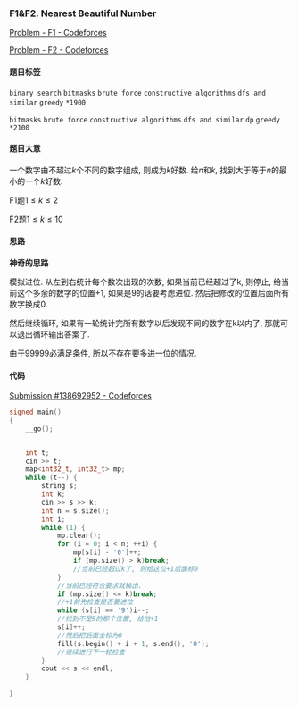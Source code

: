 ### F1&F2. Nearest Beautiful Number

[Problem - F1 - Codeforces](https://codeforces.com/contest/1560/problem/F1)

[Problem - F2 - Codeforces](https://codeforces.com/contest/1560/problem/F2)

#### 题目标签

`binary search` `bitmasks` `brute force` `constructive algorithms` `dfs and similar` `greedy` `*1900` 

`bitmasks` `brute force` `constructive algorithms` `dfs and similar` `dp` `greedy` `*2100` 

#### 题目大意

一个数字由不超过$k$个不同的数字组成, 则成为$k$好数. 给$n$和$k$, 找到大于等于$n$的最小的一个$k$好数.

F1题$1\leq k\leq2$

F2题$1\leq k \leq 10$

#### 思路

**神奇的思路**

模拟进位. 从左到右统计每个数次出现的次数, 如果当前已经超过了k, 则停止, 给当前这个多余的数字的位置+1, 如果是9的话要考虑进位. 然后把修改的位置后面所有数字换成0.

然后继续循环, 如果有一轮统计完所有数字以后发现不同的数字在k以内了, 那就可以退出循环输出答案了.

由于99999必满足条件, 所以不存在要多进一位的情况.

#### 代码

[Submission #138692952 - Codeforces](https://codeforces.com/contest/1560/submission/138692952)

```c++
signed main()
{
    __go();


    int t;
    cin >> t;
    map<int32_t, int32_t> mp;
    while (t--) {
        string s;
        int k;
        cin >> s >> k;
        int n = s.size();
        int i;
        while (1) {
            mp.clear();
            for (i = 0; i < n; ++i) {
                mp[s[i] - '0']++;
                if (mp.size() > k)break;
                //当前已经超过k了, 则给这位+1后面标0
            }
            //当前已经符合要求就输出.
            if (mp.size() <= k)break;
            //+1前先检查是否要进位 
            while (s[i] == '9')i--;
            //找到不是9的那个位置, 给他+1
            s[i]++;
            //然后把后面全标为0
            fill(s.begin() + i + 1, s.end(), '0');
            //继续进行下一轮检查
        }
        cout << s << endl;
    }
    
}

```

